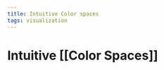 ```yaml
---
title: Intuitive Color spaces
tags: visualization
---
```


# Intuitive [[Color Spaces]]
























































